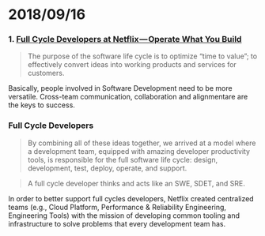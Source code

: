 # 2018/09/16

### 1. [Full Cycle Developers at Netflix — Operate What You Build](https://medium.com/netflix-techblog/full-cycle-developers-at-netflix-a08c31f83249)

> The purpose of the software life cycle is to optimize “time to value”; to effectively convert ideas into working products and services for customers.

Basically, people involved in Software Development need to be more versatile. Cross-team communication, collaboration and alignmentare are the keys to success.

### Full Cycle Developers

> By combining all of these ideas together, we arrived at a model where a development team, equipped with amazing developer productivity tools, is responsible for the full software life cycle: design, development, test, deploy, operate, and support.

> A full cycle developer thinks and acts like an SWE, SDET, and SRE.

In order to better support full cycles developers, Netflix created centralized teams (e.g., Cloud Platform, Performance & Reliability Engineering, Engineering Tools) with the mission of developing common tooling and infrastructure to solve problems that every development team has.